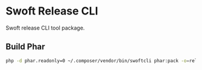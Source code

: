 # Swoft Release CLI

Swoft release CLI tool package.


## Build Phar

```bash
php -d phar.readonly=0 ~/.composer/vendor/bin/swoftcli phar:pack -o=releasecli.phar
```

